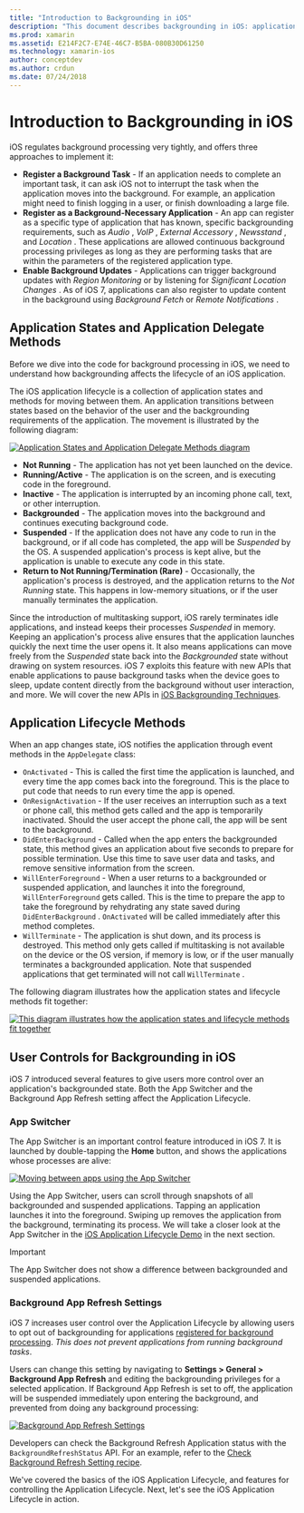 ```yaml
---
title: "Introduction to Backgrounding in iOS"
description: "This document describes backgrounding in iOS: application states, application lifecycle methods, and background app refresh."
ms.prod: xamarin
ms.assetid: E214F2C7-E74E-46C7-B5BA-080B30D61250
ms.technology: xamarin-ios
author: conceptdev
ms.author: crdun
ms.date: 07/24/2018
---
```


# Introduction to Backgrounding in iOS

iOS regulates background processing very tightly, and offers three approaches to implement it:

- **Register a Background Task** - If an application needs to complete an important task, it can ask iOS not to interrupt the task when the application moves into the background. For example, an application might need to finish logging in a user, or finish downloading a large file.
- **Register as a Background-Necessary Application** - An app can register as a specific type of application that has known, specific backgrounding requirements, such as  *Audio* ,  *VoIP* ,  *External Accessory* ,  *Newsstand* , and  *Location* . These applications are allowed continuous background processing privileges as long as they are performing tasks that are within the parameters of the registered application type.
- **Enable Background Updates** - Applications can trigger background updates with  *Region Monitoring* or by listening for  *Significant Location Changes* . As of iOS 7, applications can also register to update content in the background using  *Background Fetch* or  *Remote Notifications* .

## Application States and Application Delegate Methods

Before we dive into the code for background processing in iOS, we need to understand how backgrounding affects the lifecycle of an iOS application.

The iOS application lifecycle is a collection of application states and methods for moving between them. An application transitions between states based on the behavior of the user and the backgrounding requirements of the application. The movement is illustrated by the following diagram:

 [![](introduction-to-backgrounding-in-ios-images/applicationlifecycle-.png "Application States and Application Delegate Methods diagram")](introduction-to-backgrounding-in-ios-images/applicationlifecycle-.png#lightbox)

- **Not Running** - The application has not yet been launched on the device.
- **Running/Active** - The application is on the screen, and is executing code in the foreground.
- **Inactive** - The application is interrupted by an incoming phone call, text, or other interruption.
- **Backgrounded** - The application moves into the background and continues executing background code.
- **Suspended** - If the application does not have any code to run in the background, or if all code has completed, the app will be  *Suspended* by the OS. A suspended application's process is kept alive, but the application is unable to execute any code in this state.
- **Return to Not Running/Termination (Rare)** - Occasionally, the application's process is destroyed, and the application returns to the  *Not Running* state. This happens in low-memory situations, or if the user manually terminates the application.

Since the introduction of multitasking support, iOS rarely terminates idle applications, and instead keeps their processes *Suspended* in memory. Keeping an application's process alive ensures that the application launches quickly the next time the user opens it. It also means applications can move freely from the *Suspended* state back into the *Backgrounded* state without drawing on system resources. iOS 7 exploits this feature with new APIs that enable applications to pause background tasks when the device goes to sleep, update content directly from the background without user interaction, and more. We will cover the new APIs in [iOS Backgrounding Techniques](~/ios/app-fundamentals/backgrounding/ios-backgrounding-techniques/index.md).

## Application Lifecycle Methods

When an app changes state, iOS notifies the application through event methods in the `AppDelegate` class:

- `OnActivated` - This is called the first time the application is launched, and every time the app comes back into the foreground. This is the place to put code that needs to run every time the app is opened.
- `OnResignActivation` - If the user receives an interruption such as a text or phone call, this method gets called and the app is temporarily inactivated. Should the user accept the phone call, the app will be sent to the background.
- `DidEnterBackground` - Called when the app enters the backgrounded state, this method gives an application about five seconds to prepare for possible termination. Use this time to save user data and tasks, and remove sensitive information from the screen.
- `WillEnterForeground` - When a user returns to a backgrounded or suspended application, and launches it into the foreground,  `WillEnterForeground` gets called. This is the time to prepare the app to take the foreground by rehydrating any state saved during  `DidEnterBackground` .  `OnActivated` will be called immediately after this method completes.
- `WillTerminate` - The application is shut down, and its process is destroyed. This method only gets called if multitasking is not available on the device or the OS version, if memory is low, or if the user manually terminates a backgrounded application. Note that suspended applications that get terminated will not call  `WillTerminate` .

The following diagram illustrates how the application states and lifecycle methods fit together:

 [![](introduction-to-backgrounding-in-ios-images/image2.png "This diagram illustrates how the application states and lifecycle methods fit together")](introduction-to-backgrounding-in-ios-images/image2.png#lightbox)

## User Controls for Backgrounding in iOS

iOS 7 introduced several features to give users more control over an application's backgrounded state. Both the App Switcher and the Background App Refresh setting affect the Application Lifecycle.

### App Switcher

The App Switcher is an important control feature introduced in iOS 7. It is launched by double-tapping the **Home** button, and shows the applications whose processes are alive:

 [![](introduction-to-backgrounding-in-ios-images/app-switcher-.png "Moving between apps using the App Switcher")](introduction-to-backgrounding-in-ios-images/app-switcher-.png#lightbox)

Using the App Switcher, users can scroll through snapshots of all backgrounded and suspended applications. Tapping an application launches it into the foreground. Swiping up removes the application from the background, terminating its process. We will take a closer look at the App Switcher in the [iOS Application Lifecycle Demo](~/ios/app-fundamentals/backgrounding/application-lifecycle-demo.md) in the next section.

> [!IMPORTANT]
> The App Switcher does not show a difference between backgrounded and suspended applications.

### Background App Refresh Settings

iOS 7 increases user control over the Application Lifecycle by allowing users to opt out of backgrounding for applications [registered for background processing](~/ios/app-fundamentals/backgrounding/ios-backgrounding-techniques/registering-applications-to-run-in-background.md). *This does not prevent applications from running background tasks*.

Users can change this setting by navigating to **Settings > General > Background App Refresh** and editing the backgrounding privileges for a selected application. If Background App Refresh is set to off, the application will be suspended immediately upon entering the background, and prevented from doing any background processing:

 [![](introduction-to-backgrounding-in-ios-images/settings-.png "Background App Refresh Settings")](introduction-to-backgrounding-in-ios-images/settings-.png#lightbox)

Developers can check the Background Refresh Application status with the `BackgroundRefreshStatus` API. For an example, refer to the [Check Background Refresh Setting recipe](https://github.com/xamarin/recipes/tree/master/Recipes/ios/multitasking/check_background_refresh_setting).

We've covered the basics of the iOS Application Lifecycle, and features for controlling the Application Lifecycle. Next, let's see the iOS Application Lifecycle in action.
